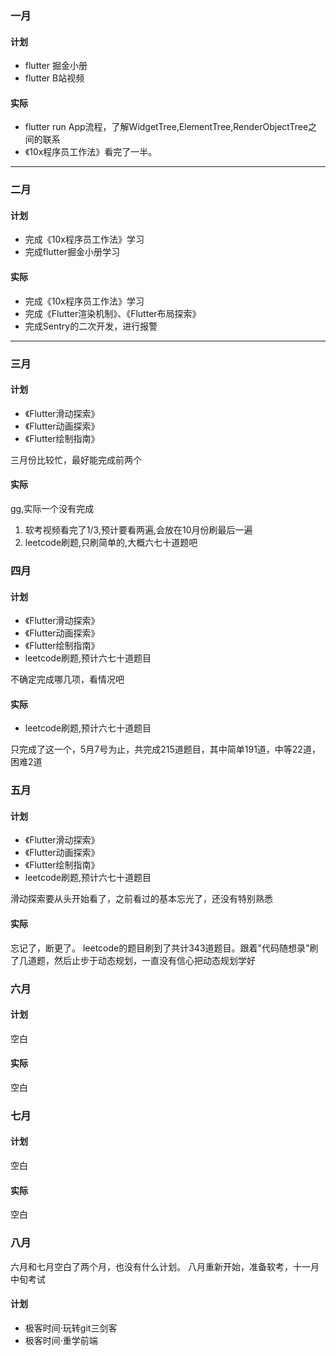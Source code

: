 ### 一月
#### 计划
* flutter 掘金小册
* flutter B站视频

#### 实际

* flutter run App流程，了解WidgetTree,ElementTree,RenderObjectTree之间的联系
* 《10x程序员工作法》看完了一半。

----

### 二月

#### 计划

* 完成《10x程序员工作法》学习
* 完成flutter掘金小册学习

#### 实际

* 完成《10x程序员工作法》学习
* 完成《Flutter渲染机制》、《Flutter布局探索》
* 完成Sentry的二次开发，进行报警

----

### 三月

#### 计划

* 《Flutter滑动探索》
* 《Flutter动画探索》
* 《Flutter绘制指南》

三月份比较忙，最好能完成前两个
#### 实际

gg,实际一个没有完成
1. 软考视频看完了1/3,预计要看两遍,会放在10月份刷最后一遍
2. leetcode刷题,只刷简单的,大概六七十道题吧

### 四月

#### 计划

* 《Flutter滑动探索》
* 《Flutter动画探索》
* 《Flutter绘制指南》
* leetcode刷题,预计六七十道题目

不确定完成哪几项，看情况吧

#### 实际

* leetcode刷题,预计六七十道题目

只完成了这一个，5月7号为止，共完成215道题目，其中简单191道，中等22道，困难2道


### 五月

#### 计划

* 《Flutter滑动探索》
* 《Flutter动画探索》
* 《Flutter绘制指南》
* leetcode刷题,预计六七十道题目

滑动探索要从头开始看了，之前看过的基本忘光了，还没有特别熟悉

#### 实际
忘记了，断更了。
leetcode的题目刷到了共计343道题目。跟着"代码随想录"刷了几道题，然后止步于动态规划，一直没有信心把动态规划学好

### 六月

#### 计划
空白
#### 实际
空白

### 七月

#### 计划
空白

#### 实际
空白

### 八月

六月和七月空白了两个月，也没有什么计划。
八月重新开始，准备软考，十一月中旬考试

#### 计划

* 极客时间·玩转git三剑客
* 极客时间·重学前端


